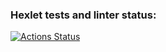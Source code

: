 ### Hexlet tests and linter status:
[![Actions Status](https://github.com/zluuba/python-project-52/workflows/hexlet-check/badge.svg)](https://github.com/zluuba/python-project-52/actions)